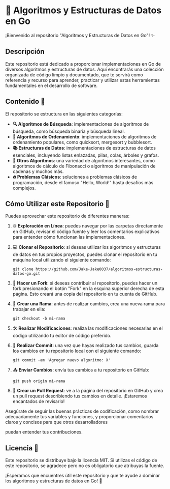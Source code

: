# 🚀 Algoritmos y Estructuras de Datos en Go

¡Bienvenido al repositorio "Algoritmos y Estructuras de Datos en Go"! ✨

## Descripción

Este repositorio está dedicado a proporcionar implementaciones en Go de diversos algoritmos y estructuras de datos. Aquí encontrarás una colección organizada de código limpio y documentado, que te servirá como referencia y recurso para aprender, practicar y utilizar estas herramientas fundamentales en el desarrollo de software.

## Contenido 📁

El repositorio se estructura en las siguientes categorías:

- **🔍 Algoritmos de Búsqueda**: implementaciones de algoritmos de búsqueda, como búsqueda binaria y búsqueda lineal.
- **🔢 Algoritmos de Ordenamiento**: implementaciones de algoritmos de ordenamiento populares, como quicksort, mergesort y bubblesort.
- **📚 Estructuras de Datos**: implementaciones de estructuras de datos esenciales, incluyendo listas enlazadas, pilas, colas, árboles y grafos.
- **🌟 Otros Algoritmos**: una variedad de algoritmos interesantes, como algoritmos de cálculo de Fibonacci o algoritmos de manipulación de cadenas y muchos más.
- **🔥 Problemas Clásicos**: soluciones a problemas clásicos de programación, desde el famoso "Hello, World!" hasta desafíos más complejos.

## Cómo Utilizar este Repositorio 📖

Puedes aprovechar este repositorio de diferentes maneras:

1. 🌐 **Exploración en Línea**: puedes navegar por las carpetas directamente en GitHub, revisar el código fuente y leer los comentarios explicativos para entender cómo funcionan las implementaciones.

2. 💻 **Clonar el Repositorio**: si deseas utilizar los algoritmos y estructuras de datos en tus propios proyectos, puedes clonar el repositorio en tu máquina local utilizando el siguiente comando:

   ```
   git clone https://github.com/Jake-Jake0037/algoritmos-estructuras-datos-go.git
   ```

3. 🍴 **Hacer un Fork**: si deseas contribuir al repositorio, puedes hacer un fork presionando el botón "Fork" en la esquina superior derecha de esta página. Esto creará una copia del repositorio en tu cuenta de GitHub.

4. 🔀 **Crear una Rama**: antes de realizar cambios, crea una nueva rama para trabajar en ella:

   ```
   git checkout -b mi-rama
   ```

5. 🛠️ **Realizar Modificaciones**: realiza las modificaciones necesarias en el código utilizando tu editor de código preferido.

6. 💾 **Realizar Commit**: una vez que hayas realizado tus cambios, guarda los cambios en tu repositorio local con el siguiente comando:

   ```
   git commit -am 'Agregar nuevo algoritmo: X'
   ```

7. 📤 **Enviar Cambios**: envía tus cambios a tu repositorio en GitHub:

   ```
   git push origin mi-rama
   ```

8. 🎉 **Crear un Pull Request**: ve a la página del repositorio en GitHub y crea un pull request describiendo tus cambios en detalle. ¡Estaremos encantados de revisarlo!

Asegúrate de seguir las buenas prácticas de codificación, como nombrar adecuadamente tus variables y funciones, y proporcionar comentarios claros y concisos para que otros desarrolladores

 puedan entender tus contribuciones.

## Licencia 📄

Este repositorio se distribuye bajo la licencia MIT. Si utilizas el código de este repositorio, se agradece pero no es obligatorio que atribuyas la fuente.

¡Esperamos que encuentres útil este repositorio y que te ayude a dominar los algoritmos y estructuras de datos en Go! 💪
